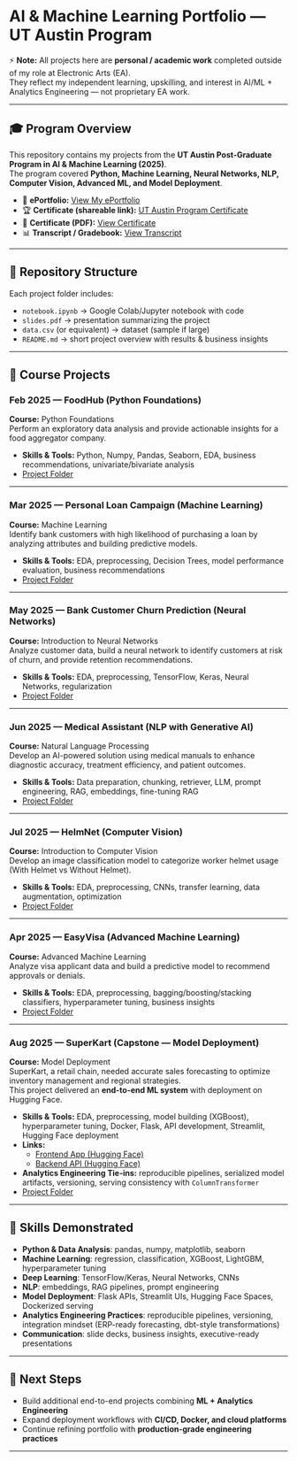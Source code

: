 # AI & Machine Learning Portfolio — UT Austin Program

⚡ **Note:** All projects here are **personal / academic work** completed outside of my role at Electronic Arts (EA).  
They reflect my independent learning, upskilling, and interest in AI/ML + Analytics Engineering — not proprietary EA work.

---

## 🎓 Program Overview
This repository contains my projects from the **UT Austin Post-Graduate Program in AI & Machine Learning (2025)**.  
The program covered **Python, Machine Learning, Neural Networks, NLP, Computer Vision, Advanced ML, and Model Deployment**.  

- 📑 **ePortfolio:** [View My ePortfolio](https://www.mygreatlearning.com/eportfolio/isaac-gross)  
- 🏆 **Certificate (shareable link):** [UT Austin Program Certificate](https://la.utexas.edu/texasexeced/digitalVerification.html?key=fxsjqdff)  
- 📜 **Certificate (PDF):** [View Certificate](./certificate/UT_AI_ML_Certificate.pdf)  
- 📊 **Transcript / Gradebook:** [View Transcript](./transcript/ISAAC%20GROSS%20-%20transcript.pdf)  

---

## 📂 Repository Structure
Each project folder includes:
- `notebook.ipynb` → Google Colab/Jupyter notebook with code  
- `slides.pdf` → presentation summarizing the project  
- `data.csv` (or equivalent) → dataset (sample if large)  
- `README.md` → short project overview with results & business insights  

---

## 🔹 Course Projects

### Feb 2025 — FoodHub (Python Foundations)
**Course:** Python Foundations  
Perform an exploratory data analysis and provide actionable insights for a food aggregator company.  
- **Skills & Tools:** Python, Numpy, Pandas, Seaborn, EDA, business recommendations, univariate/bivariate analysis  
- [Project Folder](./06_python-foundations)

---

### Mar 2025 — Personal Loan Campaign (Machine Learning)
**Course:** Machine Learning  
Identify bank customers with high likelihood of purchasing a loan by analyzing attributes and building predictive models.  
- **Skills & Tools:** EDA, preprocessing, Decision Trees, model performance evaluation, business recommendations  
- [Project Folder](./01_machine-learning-fundamentals)

---

### May 2025 — Bank Customer Churn Prediction (Neural Networks)
**Course:** Introduction to Neural Networks  
Analyze customer data, build a neural network to identify customers at risk of churn, and provide retention recommendations.  
- **Skills & Tools:** EDA, preprocessing, TensorFlow, Keras, Neural Networks, regularization  
- [Project Folder](./02_neural-networks)

---

### Jun 2025 — Medical Assistant (NLP with Generative AI)
**Course:** Natural Language Processing  
Develop an AI-powered solution using medical manuals to enhance diagnostic accuracy, treatment efficiency, and patient outcomes.  
- **Skills & Tools:** Data preparation, chunking, retriever, LLM, prompt engineering, RAG, embeddings, fine-tuning RAG  
- [Project Folder](./03_nlp)

---

### Jul 2025 — HelmNet (Computer Vision)
**Course:** Introduction to Computer Vision  
Develop an image classification model to categorize worker helmet usage (With Helmet vs Without Helmet).  
- **Skills & Tools:** EDA, preprocessing, CNNs, transfer learning, data augmentation, optimization  
- [Project Folder](./04_computer-vision)

---

### Apr 2025 — EasyVisa (Advanced Machine Learning)
**Course:** Advanced Machine Learning  
Analyze visa applicant data and build a predictive model to recommend approvals or denials.  
- **Skills & Tools:** EDA, preprocessing, bagging/boosting/stacking classifiers, hyperparameter tuning, business insights  
- [Project Folder](./05_advanced-ml)

---

### Aug 2025 — SuperKart (Capstone — Model Deployment)
**Course:** Model Deployment  
SuperKart, a retail chain, needed accurate sales forecasting to optimize inventory management and regional strategies.  
This project delivered an **end-to-end ML system** with deployment on Hugging Face.  

- **Skills & Tools:** EDA, preprocessing, model building (XGBoost), hyperparameter tuning, Docker, Flask, API development, Streamlit, Hugging Face deployment  
- **Links:**  
  - [Frontend App (Hugging Face)](https://huggingface.co/spaces/igross/superkart-sales-forecast-frontend-space)  
  - [Backend API (Hugging Face)](https://huggingface.co/spaces/igross/superkart-sales-forecast-backend)  
- **Analytics Engineering Tie-ins:** reproducible pipelines, serialized model artifacts, versioning, serving consistency with `ColumnTransformer`  
- [Project Folder](./07_model-deployment-superkart)

---

## 🚀 Skills Demonstrated
- **Python & Data Analysis**: pandas, numpy, matplotlib, seaborn  
- **Machine Learning**: regression, classification, XGBoost, LightGBM, hyperparameter tuning  
- **Deep Learning**: TensorFlow/Keras, Neural Networks, CNNs  
- **NLP**: embeddings, RAG pipelines, prompt engineering  
- **Model Deployment**: Flask APIs, Streamlit UIs, Hugging Face Spaces, Dockerized serving  
- **Analytics Engineering Practices**: reproducible pipelines, versioning, integration mindset (ERP-ready forecasting, dbt-style transformations)  
- **Communication**: slide decks, business insights, executive-ready presentations  

---

## 📌 Next Steps
- Build additional end-to-end projects combining **ML + Analytics Engineering**  
- Expand deployment workflows with **CI/CD, Docker, and cloud platforms**  
- Continue refining portfolio with **production-grade engineering practices**  

---
